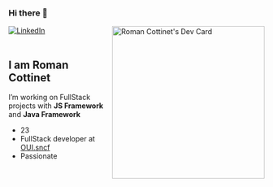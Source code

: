 ### Hi there 👋

<div align="left">
  <a href="https://fr.linkedin.com/in/roman-cottinet-a726a612b">
    <img
      src="https://img.shields.io/static/v1?logo=linkedin&style=flat-square&color=0072b1&label=LinkedIn&message=%E2%98%86"
      alt="LinkedIn"
    />
  </a>

  <a href="https://app.daily.dev/rcottinet">
    <img 
         src="https://api.daily.dev/devcards/f7583926fda346e89bc540c74f9cc839.png?r=wz7" 
         width="300" 
         alt="Roman Cottinet's Dev Card"
         align="right"
     />
  </a>
</div>

<br />

## I am Roman Cottinet

I’m working on FullStack projects with **JS Framework** and **Java Framework**

- 23
- FullStack developer at [OUI.sncf](https://fr.linkedin.com/company/e-voyageurs-sncf)
- Passionate
  
  
<!--
**rcottinet/rcottinet** is a ✨ _special_ ✨ repository because its `README.md` (this file) appears on your GitHub profile.

Here are some ideas to get you started:

- 🔭 I’m currently working on ...
- 🌱 I’m currently learning ...
- 👯 I’m looking to collaborate on ...
- 🤔 I’m looking for help with ...
- 💬 Ask me about ...
- 📫 How to reach me: ...
- 😄 Pronouns: ...
- ⚡ Fun fact: ...
-->
